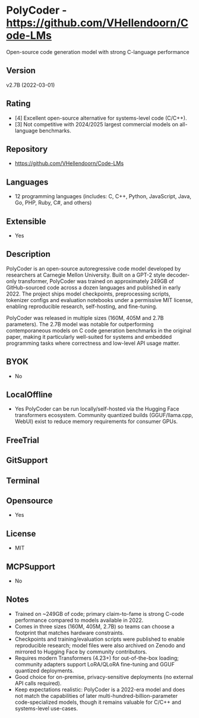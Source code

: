 # PolyCoder - https://github.com/VHellendoorn/Code-LMs
Open-source code generation model with strong C-language performance
## Version
v2.7B (2022-03-01)
## Rating
- [4] Excellent open-source alternative for systems-level code (C/C++).
- [3] Not competitive with 2024/2025 largest commercial models on all-language benchmarks.
## Repository
- https://github.com/VHellendoorn/Code-LMs
## Languages
- 12 programming languages (includes: C, C++, Python, JavaScript, Java, Go, PHP, Ruby, C#, and others)
## Extensible
- Yes
## Description
PolyCoder is an open-source autoregressive code model developed by researchers at Carnegie Mellon University. Built on a GPT-2 style decoder-only transformer, PolyCoder was trained on approximately 249GB of GitHub-sourced code across a dozen languages and published in early 2022. The project ships model checkpoints, preprocessing scripts, tokenizer configs and evaluation notebooks under a permissive MIT license, enabling reproducible research, self-hosting, and fine-tuning.

PolyCoder was released in multiple sizes (160M, 405M and 2.7B parameters). The 2.7B model was notable for outperforming contemporaneous models on C code generation benchmarks in the original paper, making it particularly well-suited for systems and embedded programming tasks where correctness and low-level API usage matter.
## BYOK
- No
## LocalOffline
- Yes
  PolyCoder can be run locally/self-hosted via the Hugging Face transformers ecosystem. Community quantized builds (GGUF/llama.cpp, WebUI) exist to reduce memory requirements for consumer GPUs.
## FreeTrial

## GitSupport

## Terminal

## Opensource
- Yes
## License
- MIT
## MCPSupport
- No
## Notes
- Trained on ~249GB of code; primary claim-to-fame is strong C-code performance compared to models available in 2022.
- Comes in three sizes (160M, 405M, 2.7B) so teams can choose a footprint that matches hardware constraints.
- Checkpoints and training/evaluation scripts were published to enable reproducible research; model files were also archived on Zenodo and mirrored to Hugging Face by community contributors.
- Requires modern Transformers (4.23+) for out-of-the-box loading; community adapters support LoRA/QLoRA fine-tuning and GGUF quantized deployments.
- Good choice for on-premise, privacy-sensitive deployments (no external API calls required).
- Keep expectations realistic: PolyCoder is a 2022-era model and does not match the capabilities of later multi-hundred-billion-parameter code-specialized models, though it remains valuable for C/C++ and systems-level use-cases.
